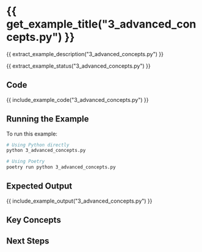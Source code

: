 # {{ get_example_title("3_advanced_concepts.py") }}

{{ extract_example_description("3_advanced_concepts.py") }}

{{ extract_example_status("3_advanced_concepts.py") }}

## Code

{{ include_example_code("3_advanced_concepts.py") }}

## Running the Example

To run this example:

```bash
# Using Python directly
python 3_advanced_concepts.py

# Using Poetry
poetry run python 3_advanced_concepts.py
```

## Expected Output

{{ include_example_output("3_advanced_concepts.py") }}

## Key Concepts

<!-- This section should be manually filled in with key concepts demonstrated by the example -->

## Next Steps

<!-- This section should be manually filled in with links to related examples or documentation --> 